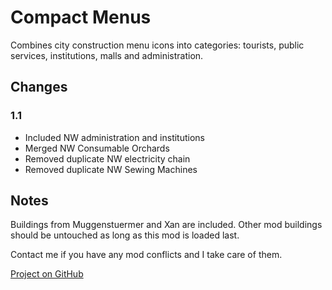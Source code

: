 # Compact Menus

Combines city construction menu icons into categories: tourists, public services, institutions, malls and administration.

## Changes

### 1.1

- Included NW administration and institutions
- Merged NW Consumable Orchards
- Removed duplicate NW electricity chain
- Removed duplicate NW Sewing Machines

## Notes

Buildings from Muggenstuermer and Xan are included.
Other mod buildings should be untouched as long as this mod is loaded last.

Contact me if you have any mod conflicts and I take care of them.

[Project on GitHub](https://github.com/jakobharder/anno-1800-jakobs-mods)
